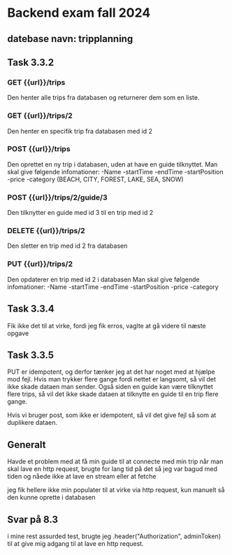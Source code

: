 # Backend exam fall 2024
## datebase navn: tripplanning

## Task 3.3.2 
### GET {{url}}/trips
Den henter alle trips fra databasen og returnerer dem som en liste.

### GET {{url}}/trips/2
Den henter en specifik trip fra databasen med id 2

### POST {{url}}/trips
Den oprettet en ny trip i databasen, uden at have en guide tilknyttet. 
Man skal give følgende infomationer:
-Name
-startTime
-endTime
-startPosition
-price
-category (BEACH, CITY, FOREST, LAKE, SEA, SNOW)

### POST {{url}}/trips/2/guide/3
Den tilknytter en guide med id 3 til en trip med id 2

### DELETE {{url}}/trips/2
Den sletter en trip med id 2 fra databasen

### PUT {{url}}/trips/2
Den opdaterer en trip med id 2 i databasen
Man skal give følgende infomationer:
-Name
-startTime
-endTime
-startPosition
-price
-category

## Task 3.3.4
Fik ikke det til at virke, fordi jeg fik erros, vaglte at gå videre til næste opgave

## Task 3.3.5
PUT er idempotent, og derfor tænker jeg at det har noget med at hjælpe mod fejl. 
Hvis man trykker flere gange fordi nettet er langsomt, så vil det ikke skade dataen man sender. 
Også siden en guide kan være tilknyttet flere trips, så vil det ikke skade dataen at tilknytte en guide til en trip flere gange.

Hvis vi bruger post, som ikke er idempotent, så vil det give fejl så som at duplikere dataen.


## Generalt
Havde et problem med at få min guide til at connecte med min trip når man skal lave en http request, brugte for lang tid på det
så jeg var bagud med tiden og nåede ikke at lave en stream eller at fetche

jeg fik hellere ikke min populater til at virke via http request, kun manuelt så den kunne oprette i databasen

## Svar på 8.3 
i mine rest assurded test, brugte jeg .header("Authorization", adminToken) til at give mig adgang til at lave en http request.
